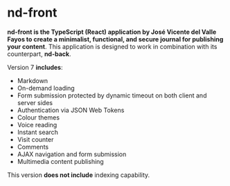 # nd-front

**nd-front is the TypeScript (React) application by José Vicente del Valle Fayos to create a minimalist, functional, and secure journal for publishing your content**. This application is designed to work in combination with its counterpart, **nd-back**.

Version 7 **includes**:

- Markdown
- On-demand loading
- Form submission protected by dynamic timeout on both client and server sides
- Authentication via JSON Web Tokens
- Colour themes
- Voice reading
- Instant search
- Visit counter
- Comments
- AJAX navigation and form submission
- Multimedia content publishing

This version **does not include** indexing capability.
